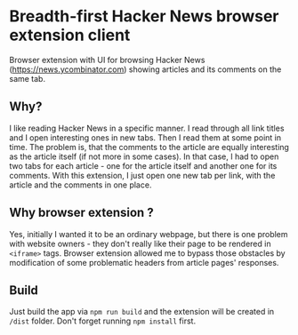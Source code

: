 # Breadth-first Hacker News browser extension client

Browser extension with UI for browsing Hacker News (https://news.ycombinator.com) showing articles and its comments on the same tab.

## Why?
I like reading Hacker News in a specific manner. 
I read through all link titles and I open interesting ones in new tabs. 
Then I read them at some point in time. 
The problem is, that the comments to the article are equally interesting as the article itself (if not more in some cases). 
In that case, I had to open two tabs for each article - one for the article itself and another one for its comments.
With this extension, I just open one new tab per link, with the article and the comments in one place.

## Why browser extension ?
Yes, initially I wanted it to be an ordinary webpage, but there is one problem with website owners - they don't really like 
their page to be rendered in `<iframe>` tags. Browser extension allowed me to bypass those obstacles by modification of some
 problematic headers from article pages' responses. 

## Build
Just build the app via `npm run build` and the extension will be created in `/dist` folder. 
Don't forget running `npm install` first.